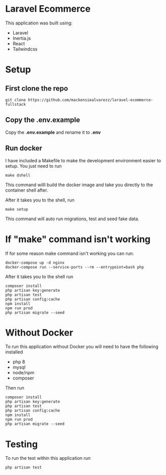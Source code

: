 # Laravel Ecommerce
This application was built using:
- Laravel
- Inertia.js
- React
- Tailwindcss

# Setup

## First clone the repo
    git clone https://github.com/mackensiealvarezz/laravel-ecommerce-fullstack

## Copy the .env.example
Copy the **.env.example** and rename it to **.env**

## Run docker
I have included a Makefile to make the development environment easier to setup. You just need to run

    make dshell

This command willl build the docker image and take you directly to the container shell after.

After it takes you to the shell, run

    make setup

This command will auto run migrations, test and seed fake data.

# If "make" command isn't working
If for some reason make command isn't working you can run:

    docker-compose up -d nginx
	docker-compose run --service-ports --rm --entrypoint=bash php

After it takes you to the shell run

	composer install
	php artisan key:generate
	php artisan test
	php artisan config:cache
	npm install
	npm run prod
	php artisan migrate --seed


# Without Docker
To run this application without Docker you will need to have the following installed
- php 8
- mysql
- node/npm
- composer

Then run

	composer install
	php artisan key:generate
	php artisan test
	php artisan config:cache
	npm install
	npm run prod
	php artisan migrate --seed

# Testing
To run the test within this application run

    php artisan test

